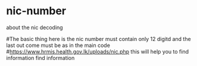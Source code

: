 # nic-number
about the nic decoding

#The basic thing here is the nic number must contain only 12 digitd and the last out come must be as in the main code
#https://www.hrmis.health.gov.lk/uploads/nic.php this will help you to find information find information


